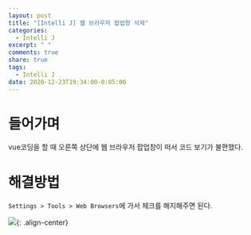 ```yaml
---
layout: post
title: "[Intelli J] 웹 브라우저 팝업창 삭제"
categories:
  - Intelli J
excerpt: " "
comments: true
share: true
tags:
  - Intelli J
date: 2020-12-23T19:34:00-0:05:00
---
```


# 들어가며

vue코딩을 할 때 오른쪽 상단에 웹 브라우저 팝업창이 떠서 코드 보기가 불편했다.

# 해결방법

`Settings > Tools > Web Browsers`에 가서 체크를 해지해주면 된다.

![](https://kimmy100b.github.io/assets/images/error/intelliJ/1-1-1.png){: .align-center}
